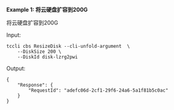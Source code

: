 **Example 1: 将云硬盘扩容到200G**

将云硬盘扩容到200G

Input: 

```
tccli cbs ResizeDisk --cli-unfold-argument  \
    --DiskSize 200 \
    --DiskId disk-lzrg2pwi
```

Output: 
```
{
    "Response": {
        "RequestId": "adefc06d-2cf1-29f6-24a6-5a1f81b5c0ac"
    }
}
```

